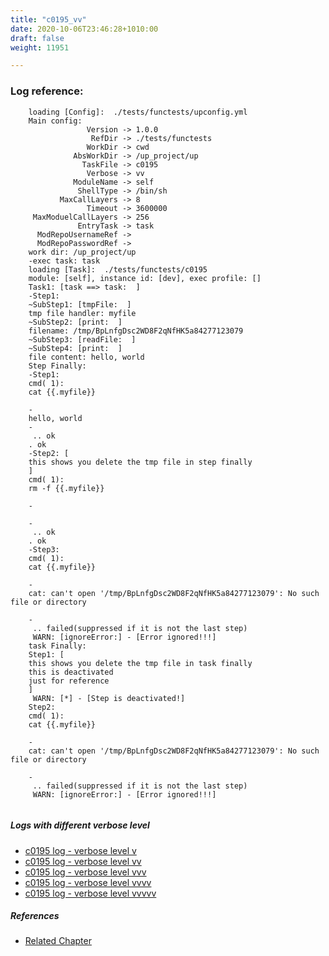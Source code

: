 ```yaml
---
title: "c0195_vv"
date: 2020-10-06T23:46:28+1010:00
draft: false
weight: 11951

---
```


### Log reference: <no value>

```
    loading [Config]:  ./tests/functests/upconfig.yml
    Main config:
                 Version -> 1.0.0
                  RefDir -> ./tests/functests
                 WorkDir -> cwd
              AbsWorkDir -> /up_project/up
                TaskFile -> c0195
                 Verbose -> vv
              ModuleName -> self
               ShellType -> /bin/sh
           MaxCallLayers -> 8
                 Timeout -> 3600000
     MaxModuelCallLayers -> 256
               EntryTask -> task
      ModRepoUsernameRef -> 
      ModRepoPasswordRef -> 
    work dir: /up_project/up
    -exec task: task
    loading [Task]:  ./tests/functests/c0195
    module: [self], instance id: [dev], exec profile: []
    Task1: [task ==> task:  ]
    -Step1:
    ~SubStep1: [tmpFile:  ]
    tmp file handler: myfile
    ~SubStep2: [print:  ]
    filename: /tmp/BpLnfgDsc2WD8F2qNfHK5a84277123079
    ~SubStep3: [readFile:  ]
    ~SubStep4: [print:  ]
    file content: hello, world
    Step Finally:
    -Step1:
    cmd( 1):
    cat {{.myfile}}
    
    -
    hello, world
    -
     .. ok
    . ok
    -Step2: [
    this shows you delete the tmp file in step finally
    ]
    cmd( 1):
    rm -f {{.myfile}}
    
    -
    
    -
     .. ok
    . ok
    -Step3:
    cmd( 1):
    cat {{.myfile}}
    
    -
    cat: can't open '/tmp/BpLnfgDsc2WD8F2qNfHK5a84277123079': No such file or directory
    
    -
     .. failed(suppressed if it is not the last step)
     WARN: [ignoreError:] - [Error ignored!!!]
    task Finally:
    Step1: [
    this shows you delete the tmp file in task finally
    this is deactivated
    just for reference
    ]
     WARN: [*] - [Step is deactivated!]
    Step2:
    cmd( 1):
    cat {{.myfile}}
    
    -
    cat: can't open '/tmp/BpLnfgDsc2WD8F2qNfHK5a84277123079': No such file or directory
    
    -
     .. failed(suppressed if it is not the last step)
     WARN: [ignoreError:] - [Error ignored!!!]
    
```

##### Logs with different verbose level
* [c0195 log - verbose level v](../../logs/c0195_v)
* [c0195 log - verbose level vv](../../logs/c0195_vv)
* [c0195 log - verbose level vvv](../../logs/c0195_vvv)
* [c0195 log - verbose level vvvv](../../logs/c0195_vvvv)
* [c0195 log - verbose level vvvvv](../../logs/c0195_vvvvv)

##### References
* [Related Chapter](../../cmd-func/c0195)
